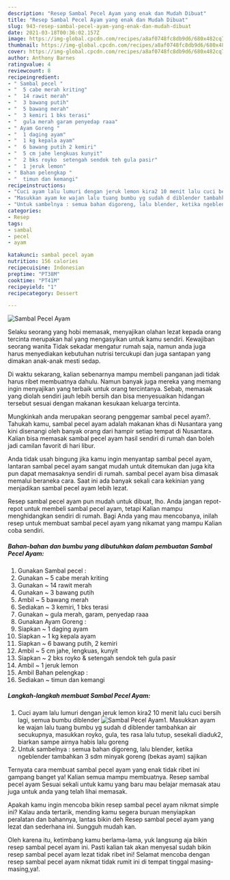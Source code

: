 ```yaml
---
description: "Resep Sambal Pecel Ayam yang enak dan Mudah Dibuat"
title: "Resep Sambal Pecel Ayam yang enak dan Mudah Dibuat"
slug: 943-resep-sambal-pecel-ayam-yang-enak-dan-mudah-dibuat
date: 2021-03-18T00:36:02.157Z
image: https://img-global.cpcdn.com/recipes/a8af0748fc8db9d6/680x482cq70/sambal-pecel-ayam-foto-resep-utama.jpg
thumbnail: https://img-global.cpcdn.com/recipes/a8af0748fc8db9d6/680x482cq70/sambal-pecel-ayam-foto-resep-utama.jpg
cover: https://img-global.cpcdn.com/recipes/a8af0748fc8db9d6/680x482cq70/sambal-pecel-ayam-foto-resep-utama.jpg
author: Anthony Barnes
ratingvalue: 4
reviewcount: 8
recipeingredient:
- " Sambal pecel "
- "  5 cabe merah kriting"
- "  14 rawit merah"
- "  3 bawang putih"
- "  5 bawang merah"
- "  3 kemiri 1 bks terasi"
- "  gula merah garam penyedap raaa"
- " Ayam Goreng "
- "  1 daging ayam"
- "  1 kg kepala ayam"
- "  6 bawang putih 2 kemiri"
- "  5 cm jahe lengkuas kunyit"
- "  2 bks royko  setengah sendok teh gula pasir"
- "  1 jeruk lemon"
- " Bahan pelengkap "
- "  timun dan kemangi"
recipeinstructions:
- "Cuci ayam lalu lumuri dengan jeruk lemon kira2 10 menit lalu cuci bersih lagi, semua bumbu diblender"
- "Masukkan ayam ke wajan lalu tuang bumbu yg sudah d diblender tambahkan air secukupnya, masukkan royko, gula, tes rasa lalu tutup, sesekali diaduk2, biarkan sampe airnya habis lalu goreng"
- "Untuk sambelnya : semua bahan digoreng, lalu blender, ketika ngeblender tambahkan 3 sdm minyak goreng (bekas ayam) sajikan"
categories:
- Resep
tags:
- sambal
- pecel
- ayam

katakunci: sambal pecel ayam 
nutrition: 156 calories
recipecuisine: Indonesian
preptime: "PT38M"
cooktime: "PT41M"
recipeyield: "1"
recipecategory: Dessert

---
```



![Sambal Pecel Ayam](https://img-global.cpcdn.com/recipes/a8af0748fc8db9d6/680x482cq70/sambal-pecel-ayam-foto-resep-utama.jpg)

Selaku seorang yang hobi memasak, menyajikan olahan lezat kepada orang tercinta merupakan hal yang mengasyikan untuk kamu sendiri. Kewajiban seorang  wanita Tidak sekadar mengatur rumah saja, namun anda juga harus menyediakan kebutuhan nutrisi tercukupi dan juga santapan yang dimakan anak-anak mesti sedap.

Di waktu  sekarang, kalian sebenarnya mampu membeli panganan jadi tidak harus ribet membuatnya dahulu. Namun banyak juga mereka yang memang ingin menyajikan yang terbaik untuk orang tercintanya. Sebab, memasak yang diolah sendiri jauh lebih bersih dan bisa menyesuaikan hidangan tersebut sesuai dengan makanan kesukaan keluarga tercinta. 



Mungkinkah anda merupakan seorang penggemar sambal pecel ayam?. Tahukah kamu, sambal pecel ayam adalah makanan khas di Nusantara yang kini disenangi oleh banyak orang dari hampir setiap tempat di Nusantara. Kalian bisa memasak sambal pecel ayam hasil sendiri di rumah dan boleh jadi camilan favorit di hari libur.

Anda tidak usah bingung jika kamu ingin menyantap sambal pecel ayam, lantaran sambal pecel ayam sangat mudah untuk ditemukan dan juga kita pun dapat memasaknya sendiri di rumah. sambal pecel ayam bisa dimasak memalui beraneka cara. Saat ini ada banyak sekali cara kekinian yang menjadikan sambal pecel ayam lebih lezat.

Resep sambal pecel ayam pun mudah untuk dibuat, lho. Anda jangan repot-repot untuk membeli sambal pecel ayam, tetapi Kalian mampu menghidangkan sendiri di rumah. Bagi Anda yang mau mencobanya, inilah resep untuk membuat sambal pecel ayam yang nikamat yang mampu Kalian coba sendiri.

<!--inarticleads1-->

##### Bahan-bahan dan bumbu yang dibutuhkan dalam pembuatan Sambal Pecel Ayam:

1. Gunakan  Sambal pecel :
1. Gunakan  ~ 5 cabe merah kriting
1. Gunakan  ~ 14 rawit merah
1. Gunakan  ~ 3 bawang putih
1. Ambil  ~ 5 bawang merah
1. Sediakan  ~ 3 kemiri, 1 bks terasi
1. Gunakan  ~ gula merah, garam, penyedap raaa
1. Gunakan  Ayam Goreng :
1. Siapkan  ~ 1 daging ayam
1. Siapkan  ~ 1 kg kepala ayam
1. Siapkan  ~ 6 bawang putih, 2 kemiri
1. Ambil  ~ 5 cm jahe, lengkuas, kunyit
1. Siapkan  ~ 2 bks royko &amp; setengah sendok teh gula pasir
1. Ambil  ~ 1 jeruk lemon
1. Ambil  Bahan pelengkap :
1. Sediakan  ~ timun dan kemangi




<!--inarticleads2-->

##### Langkah-langkah membuat Sambal Pecel Ayam:

1. Cuci ayam lalu lumuri dengan jeruk lemon kira2 10 menit lalu cuci bersih lagi, semua bumbu diblender
<img src="https://img-global.cpcdn.com/steps/7c59d964fc3aec94/160x128cq70/sambal-pecel-ayam-langkah-memasak-1-foto.jpg" alt="Sambal Pecel Ayam">1. Masukkan ayam ke wajan lalu tuang bumbu yg sudah d diblender tambahkan air secukupnya, masukkan royko, gula, tes rasa lalu tutup, sesekali diaduk2, biarkan sampe airnya habis lalu goreng
1. Untuk sambelnya : semua bahan digoreng, lalu blender, ketika ngeblender tambahkan 3 sdm minyak goreng (bekas ayam) sajikan




Ternyata cara membuat sambal pecel ayam yang enak tidak ribet ini gampang banget ya! Kalian semua mampu membuatnya. Resep sambal pecel ayam Sesuai sekali untuk kamu yang baru mau belajar memasak atau juga untuk anda yang telah lihai memasak.

Apakah kamu ingin mencoba bikin resep sambal pecel ayam nikmat simple ini? Kalau anda tertarik, mending kamu segera buruan menyiapkan peralatan dan bahannya, lantas bikin deh Resep sambal pecel ayam yang lezat dan sederhana ini. Sungguh mudah kan. 

Oleh karena itu, ketimbang kamu berlama-lama, yuk langsung aja bikin resep sambal pecel ayam ini. Pasti kalian tak akan menyesal sudah bikin resep sambal pecel ayam lezat tidak ribet ini! Selamat mencoba dengan resep sambal pecel ayam nikmat tidak rumit ini di tempat tinggal masing-masing,ya!.

